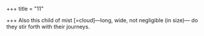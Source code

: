 +++
title = "11"

+++
Also this child of mist [=cloud]—long, wide, not negligible (in size)— do they stir forth with their journeys.